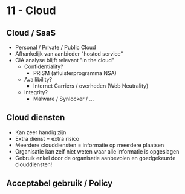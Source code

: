 # 11 - Cloud
## Cloud / SaaS
- Personal / Private / Public Cloud
- Afhankelijk van aanbieder "hosted service"
- CIA analyse blijft relevant "in the cloud"
  - Confidentiality?
    - PRISM (afluisterprogramma NSA)
  - Availibility?
    - Internet Carriers / overheden (Web Neutrality)
  - Integrity?
    - Malware / Synlocker / ...

## Cloud diensten
- Kan zeer handig zijn
- Extra dienst = extra risico
- Meerdere clouddiensten = informatie op meerdere plaatsen
- Organisatie kan zelf niet weten waar alle informatie is opgeslagen
- Gebruik enkel door de organisatie aanbevolen en goedgekeurde clouddiensten!

## Acceptabel gebruik / Policy
<!--stackedit_data:
eyJoaXN0b3J5IjpbLTY2MTg2NTYsLTE3NjEyOTkzMiwtMzIwNz
MxMDQ1LDczMDk5ODExNl19
-->